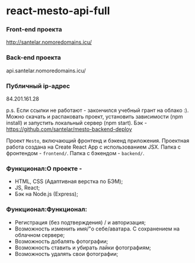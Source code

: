 # react-mesto-api-full

### Front-end проекта
http://santelar.nomoredomains.icu/
### Back-end проекта
api.santelar.nomoredomains.icu/

### Публичный ip-адрес
84.201.161.28

p.s. Если ссылки не работают - закончился учебный грант на облако :). Можно скачать и распаковать проект, установить зависимости (npm install) и запустить локальный сервер (npm start). Бэк - https://github.com/santelar/mesto-backend-deploy

Проект `Mesto`, включающий фронтенд и бэкенд приложения.
Проектная работа создана на Create React App с использованием JSX.
Папка с фронтендом - `frontend/`.
Папка с бэкендом - `backend/`. 

### Функционал:О проекте -
- HTML, CSS (Адаптивная верстка по БЭМ);
- JS, React;
- Бэк на Node.js (Express);

### Функционал:Функционал:
- Регистрация (без подтверждения) / и авторизация;
- Возможность изменить имя/"о себе/аватара. С сохранением на облачном сервере;
- Возможность добалять фотографии;
- Возможность ставить и убирать лайки фотографиям;
- Возможность удалять свои фотографии;
